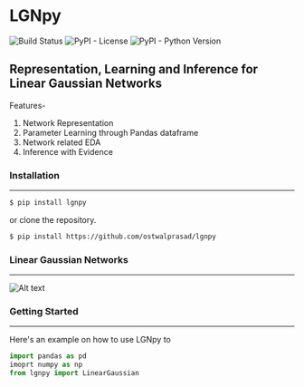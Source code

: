 # LGNpy

![Build Status](https://travis-ci.org/ostwalprasad/lgnpy.svg?branch=master) ![PyPI - License](https://img.shields.io/pypi/l/lgnpy) ![PyPI - Python Version](https://img.shields.io/pypi/pyversions/lgnpy)

## Representation, Learning and Inference for Linear Gaussian Networks

Features-
1. Network Representation
2. Parameter Learning through Pandas dataframe
3. Network related EDA
4. Inference with Evidence

### Installation

_______

```bash
$ pip install lgnpy
```

or clone the repository.

```bash
$ pip install https://github.com/ostwalprasad/lgnpy
```



### Linear Gaussian Networks

_____

![Alt text](docs/images/sample_network.jpg?raw=true)



### Getting Started

________

Here's an example on how to use LGNpy to 

```python
import pandas as pd
imoprt numpy as np
from lgnpy import LinearGaussian


```









